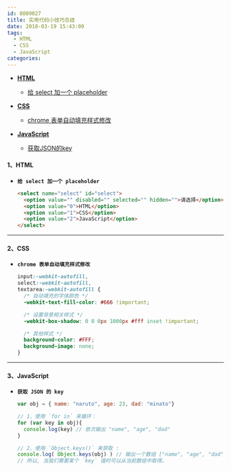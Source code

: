 ```yaml
---
id: 0809027
title: 实用代码小技巧总结
date: 2018-03-19 15:43:09
tags:
  - HTML
  - CSS
  - JavaScript
categories:
---
```


- **<a href="#html">HTML</a>**
  - <a href="#selectPlaceholder">给 select 加一个 placeholder</a>


- **<a href="#css">CSS</a>**
  - <a href="#autoInput">chrome 表单自动填充样式修改</a>
 

- **<a href="#javascript">JavaScript</a>**
  - <a href="#jsonKey">获取JSON的key</a>



#### <a name="html">1、HTML</a>

- **<a name="selectPlaceholder">`给 select 加一个 placeholder`</a>**
  ```html
  <select name="select" id="select">
    <option value="" disabled="" selected="" hidden="">请选择</option>
    <option value="0">HTML</option>
    <option value="1">CSS</option>
    <option value="2">JavaScript</option>
  </select>
  ```

----
#### <a name="css">2、CSS</a>

- **<a name="autoInput">`chrome 表单自动填充样式修改`</a>**
  ```css
  input:-webkit-autofill,
  select:-webkit-autofill,
  textarea:-webkit-autofill { 
    /* 自动填充的字体颜色 */
    -webkit-text-fill-color: #666 !important;

    /* 设置背景相关样式 */
    -webkit-box-shadow: 0 0 0px 1000px #fff inset !important;

    /* 其他样式 */
    background-color: #FFF;
    background-image: none;
  } 
  ```

----
#### <a name="javascript">3、JavaScript</a>

- **<a name="jsonKey">`获取 JSON 的 key`</a>**
  ```js
  var obj = { name: "naruto", age: 23, dad: "minato"}

  // 1、使用 `for in` 来循环：
  for (var key in obj){
    console.log(key) // 依次输出 "name", "age", "dad"
  }
  
  // 2、使用 `Object.keys()` 来获取 :
  console.log( Object.keys(obj) ) // 输出一个数组 ["name", "age", "dad"]
  // 所以, 当我们需要某个 `key` 值时可以从当前数组中取得。
  ```
